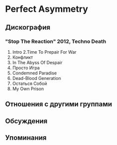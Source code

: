 # Perfect Asymmetry



## Дискография

### "Stop The Reaction" 2012, Techno Death

1. Intro
2.Time To Prepair For War
3. Конфликт
4. In The Abyss Of Despair
5. Просто Игра
6. Condemned Paradise 
7. Dead-Blood Generation
8. Остаться Собой
9. My Own Prison


## Отношения с другими группами


## Обсуждения


## Упоминания

